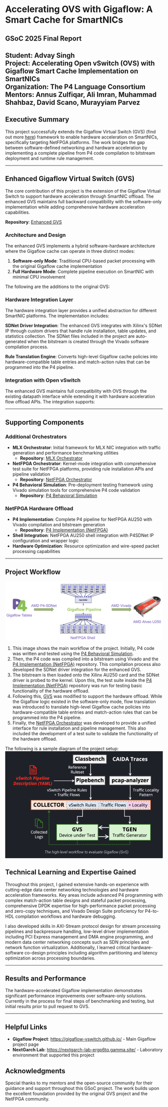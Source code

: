 # Accelerating OVS with Gigaflow: A Smart Cache for SmartNICs

## GSoC 2025 Final Report
**Student**: Advay Singh  
**Project**: Accelerating Open vSwitch (OVS) with Gigaflow Smart Cache Implementation on SmartNICs  
**Organization**: The P4 Language Consortium  
**Mentors**: Annus Zulfiqar, Ali Imran, Muhammad Shahbaz, David Scano, Murayyiam Parvez
---

## Executive Summary

This project successfully extends the Gigaflow Virtual Switch (GVS) (find out more [here](https://gigaflow-vswitch.github.io/)) framework to enable hardware acceleration on SmartNICs, specifically targeting NetFPGA platforms. The work bridges the gap between software-defined networking and hardware acceleration by implementing a complete pipeline from P4 code compilation to bitstream deployment and runtime rule management.

---

## Enhanced Gigaflow Virtual Switch (GVS)

The core contribution of this project is the extension of the Gigaflow Virtual Switch to support hardware acceleration through SmartNIC offload. The enhanced GVS maintains full backward compatibility with the software-only implementation while adding comprehensive hardware acceleration capabilities.

**Repository**: [Enhanced GVS](https://github.com/AdvaySingh1/gvs)

### Architecture and Design

The enhanced GVS implements a hybrid software-hardware architecture where the Gigaflow cache can operate in three distinct modes:

1. **Software-only Mode**: Traditional CPU-based packet processing with the original Gigaflow cache implementation
2. **Full Hardware Mode**: Complete pipeline execution on SmartNIC with minimal CPU involvement

The following are the additions to the original GVS:

### Hardware Integration Layer

The hardware integration layer provides a unified abstraction for different SmartNIC platforms. The implementation includes:

**SDNet Driver Integration**: The enhanced GVS integrates with Xilinx's SDNet IP through custom drivers that handle rule installation, table updates, and statistics collection. The SDNet files included in the project are auto-generated when the bitstream is created through the Vivado software compilation process.

**Rule Translation Engine**: Converts high-level Gigaflow cache policies into hardware-compatible table entries and match-action rules that can be programmed into the P4 pipeline.

### Integration with Open vSwitch

The enhanced GVS maintains full compatibility with OVS through the existing datapath interface while extending it with hardware acceleration flow offload APIs. The integration supports:

---

## Supporting Components

### Additional Orchestrators
- **MLX Orchestrator**: Initial framework for MLX NIC integration with traffic generation and performance benchmarking utilities
  - **Repository**: [MLX Orchestrator](https://github.com/AdvaySingh1/gigaflow-orchestrator)
- **NetFPGA Orchestrator**: Kernel-mode integration with comprehensive test suite for NetFPGA platforms, providing rule installation APIs and pipeline validation
  - **Repository**: [NetFPGA Orchestrator](https://github.com/AdvaySingh1/gigaflow-orchestrator-p4sdnet-offload)
- **P4 Behavioral Simulation**: Pre-deployment testing framework using Vivado simulation tools for comprehensive P4 code validation
  - **Repository**: [P4 Behavioral Simulation](https://github.com/AdvaySingh1/p4c-sdnet-Behavioral-Sim)

### NetFPGA Hardware Offload
- **P4 Implementation**: Complete P4 pipeline for NetFPGA AU250 with Vivado compilation and bitstream generation
  - **Repository**: [P4 Implementation (NetFPGA)](https://github.com/AdvaySingh1/NetFPGA-au250-Offload)
- **Shell Integration**: NetFPGA AU250 shell integration with P4SDNet IP configuration and wrapper logic
- **Hardware Optimization**: Resource optimization and wire-speed packet processing capabilities

---

## Project Workflow
![Alt text](assets/GSOC_img_1.png "GVS Acceleration Image")
1. This image shows the main workflow of the project. Initially, P4 code was written and tested using the [P4 Behavioral Simulation](https://github.com/AdvaySingh1/p4c-sdnet-Behavioral-Sim). 
2. Then, the P4 code was compiled into a bitstream using Vivado and the [P4 Implementation (NetFPGA)](https://github.com/AdvaySingh1/NetFPGA-au250-Offload) repository. This compilation process also developed the SDNet driver integration for the enhanced GVS.
3. The bitstream is then loaded onto the Xilinx AU250 card and the SDNet driver is probed to the kernel. Upon this, the test suite inside the [P4 Implementation (NetFPGA)](https://github.com/AdvaySingh1/NetFPGA-au250-Offload) repository was run for testing basic functionality of the hardware offload.
4. Following this, [GVS](https://github.com/AdvaySingh1/gvs) was modified to support the hardware offload. While the Gigaflow logic existed in the software-only mode, flow translation was introduced to translate high-level Gigaflow cache policies into hardware-compatible table entries and match-action rules that can be programmed into the P4 pipeline.
5. Finally, the [NetFPGA Orchestrator](https://github.com/AdvaySingh1/gigaflow-orchestrator-p4sdnet) was developed to provide a unified interface for rule installation and pipeline management. This also included the development of a test suite to validate the functionality of the hardware offload.

The following is a sample diagram of the project setup:
![Alt text](assets/GSOC_img_2.png "Orchestration Image")

## Technical Learning and Expertise Gained

Throughout this project, I gained extensive hands-on experience with cutting-edge data center networking technologies and hardware acceleration frameworks. Key areas include advanced P4 programming with complex match-action table designs and stateful packet processing, comprehensive DPDK expertise for high-performance packet processing and zero-copy techniques, and Vivado Design Suite proficiency for P4-to-HDL compilation workflows and hardware debugging. 

I also developed skills in AXI-Stream protocol design for stream processing pipelines and backpressure handling, low-level driver implementation including PCI Express management and DMA engine programming, and modern data center networking concepts such as SDN principles and network function virtualization. Additionally, I learned critical hardware-software co-design principles including algorithm partitioning and latency optimization across processing boundaries.

---

## Results and Performance

The hardware-accelerated Gigaflow implementation demonstrates significant performance improvements over software-only solutions. Currently in the process for final steps of benchmarking and testing, but initial results prior to pull request to GVS.

---

## Helpful Links

- **Gigaflow Project**: https://gigaflow-vswitch.github.io/ - Main Gigaflow project page
- **NextGarch Lab**: https://nextgarch-lab-ergp6tq.gamma.site/ - Laboratory environment that supported this project

## Acknowledgments

Special thanks to my mentors and the open-source community for their guidance and support throughout this GSoC project. The work builds upon the excellent foundation provided by the original GVS project and the NetFPGA community.